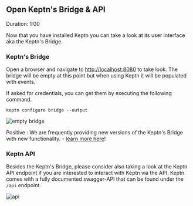 
## Open Keptn's Bridge & API
Duration: 1:00

Now that you have installed Keptn you can take a look at its user interface aka the Keptn's Bridge.

### Keptn's Bridge

Open a browser and navigate to [http://localhost:8080](http://localhost:8080) to take look. The bridge will be empty at this point but when using Keptn it will be populated with events.

If asked for credentials, you can get them by executing the following command.
```
keptn configure bridge --output
```

![empty bridge](./assets/bridge-empty.png)

Positive
: We are frequently providing new versions of the Keptn's Bridge with new functionality. - [learn more here](https://keptn.sh/docs/0.9.x/reference/bridge/)!

### Keptn API

Besides the Keptn's Bridge, please consider also taking a look at the Keptn API endpoint if you are interested to interact with Keptn via the API. Keptn comes with a fully documented swagger-API that can be found under the `/api` endpoint.

![api](./assets/keptn-api.png)
